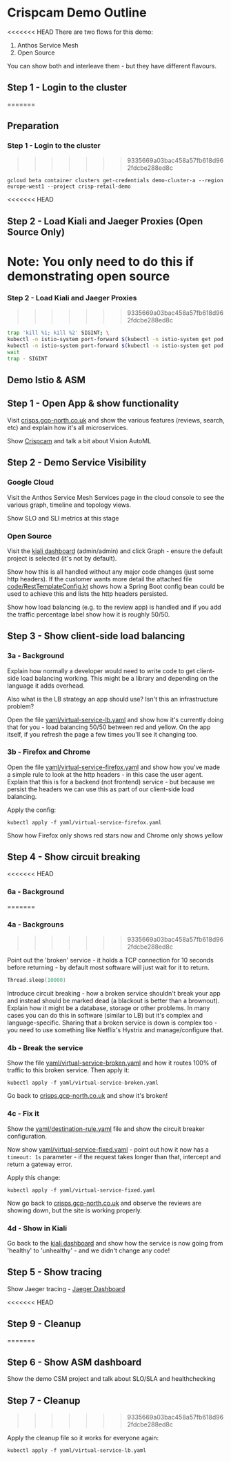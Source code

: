 # Crispcam Demo Outline

<<<<<<< HEAD
There are two flows for this demo:

1. Anthos Service Mesh
2. Open Source

You can show both and interleave them - but they have different flavours.

## Step 1 - Login to the cluster
=======
## Preparation

### Step 1 - Login to the cluster
>>>>>>> 9335669a03bac458a57fb618d962fdcbe288ed8c

```
gcloud beta container clusters get-credentials demo-cluster-a --region europe-west1 --project crisp-retail-demo
```

<<<<<<< HEAD
## Step 2 - Load Kiali and Jaeger Proxies (Open Source Only)

**Note: You only need to do this if demonstrating open source**
=======
### Step 2 - Load Kiali and Jaeger Proxies
>>>>>>> 9335669a03bac458a57fb618d962fdcbe288ed8c

```bash
trap 'kill %1; kill %2' SIGINT; \
kubectl -n istio-system port-forward $(kubectl -n istio-system get pod -l app=kiali -o jsonpath='{.items[0].metadata.name}') 20001:20001 | sed -e 's/^/[Kiali ] /' & \
kubectl -n istio-system port-forward $(kubectl -n istio-system get pod -l app=jaeger -o jsonpath='{.items[0].metadata.name}') 15032:16686 | sed -e 's/^/[Jaeger] /' & \
wait
trap - SIGINT
```

## Demo Istio & ASM

## Step 1 - Open App & show functionality

Visit [crisps.gcp-north.co.uk](https://crisps.gcp-north.co.uk) and show the various features (reviews, search, etc) and explain how it's all microservices.

Show [Crispcam](https://crisps.gcp-north.co.uk/crispcam) and talk a bit about Vision AutoML

## Step 2 - Demo Service Visibility

### Google Cloud

Visit the Anthos Service Mesh Services page in the cloud console to see the various graph, timeline and topology views.

Show SLO and SLI metrics at this stage

### Open Source

Visit the [kiali dashboard](http://localhost:20001/kiali/) (admin/admin) and click Graph - ensure the default project is selected (it's not by default).

Show how this is all handled without any major code changes (just some http headers). If the customer wants more detail the attached file [code/RestTemplateConfig.kt](code/RestTemplateConfig.kt) shows how a Spring Boot config bean could be used to achieve this and lists the http headers persisted.

Show how load balancing (e.g. to the review app) is handled and if you add the traffic percentage label show how it is roughly 50/50.

## Step 3 - Show client-side load balancing

### 3a - Background

Explain how normally a developer would need to write code to get client-side load balancing working. This might be a library and depending on the language it adds overhead.

Also what is the LB strategy an app should use? Isn't this an infrastructure problem?

Open the file [yaml/virtual-service-lb.yaml](yaml/virtual-service-lb.yaml) and show how it's currently doing that for you - load balancing 50/50 between red and yellow. On the app itself, if you refresh the page a few times you'll see it changing too.

### 3b - Firefox and Chrome

Open the file [yaml/virtual-service-firefox.yaml](yaml/virtual-service-firefox.yaml) and show how you've made a simple rule to look at the http headers - in this case the user agent. Explain that this is for a backend (not frontend) service - but because we persist the headers we can use this as part of our client-side load balancing.

Apply the config:

```
kubectl apply -f yaml/virtual-service-firefox.yaml
```

Show how Firefox only shows red stars now and Chrome only shows yellow

## Step 4 - Show circuit breaking

<<<<<<< HEAD
### 6a - Background
=======
### 4a - Backgrouns
>>>>>>> 9335669a03bac458a57fb618d962fdcbe288ed8c

Point out the 'broken' service - it holds a TCP connection for 10 seconds before returning - by default most software will just wait for it to return.

```kotlin
Thread.sleep(10000)
```

Introduce circuit breaking - how a broken service shouldn't break your app and instead should be marked dead (a blackout is better than a brownout). Explain how it might be a database, storage or other problems. In many cases you can do this in software (similar to LB) but it's complex and language-specific. Sharing that a broken service is down is complex too - you need to use something like Netflix's Hystrix and manage/configure that.

### 4b - Break the service

Show the file [yaml/virtual-service-broken.yaml](yaml/virtual-service-broken.yaml) and how it routes 100% of traffic to this broken service. Then apply it:

```
kubectl apply -f yaml/virtual-service-broken.yaml
```

Go back to [crisps.gcp-north.co.uk](https://crisps.gcp-north.co.uk) and show it's broken!

### 4c - Fix it

Show the [yaml/destination-rule.yaml](yaml/destination-rule.yaml) file and show the circuit breaker configuration.

Now show [yaml/virtual-service-fixed.yaml](yaml/virtual-service-fixed.yaml) - point out how it now has a `timeout: 1s` parameter - if the request takes longer than that, intercept and return a gateway error.

Apply this change:

```
kubectl apply -f yaml/virtual-service-fixed.yaml
```

Now go back to [crisps.gcp-north.co.uk](https://crisps.gcp-north.co.uk) and observe the reviews are showing down, but the site is working properly.

### 4d - Show in Kiali

Go back to the [kiali dashboard](http://localhost:20001/kiali/) and show how the service is now going from 'healthy' to 'unhealthy' - and we didn't change any code!

## Step 5 - Show tracing

Show Jaeger tracing - [Jaeger Dashboard](http://localhost:15032/)

<<<<<<< HEAD
## Step 9 - Cleanup
=======
## Step 6 - Show ASM dashboard

Show the demo CSM project and talk about SLO/SLA and healthchecking

## Step 7 - Cleanup
>>>>>>> 9335669a03bac458a57fb618d962fdcbe288ed8c

Apply the cleanup file so it works for everyone again:

```
kubectl apply -f yaml/virtual-service-lb.yaml
```
